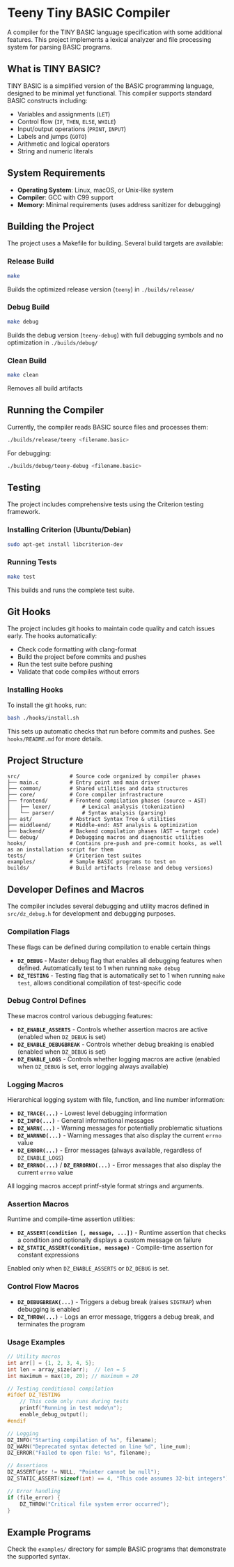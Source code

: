 # Teeny Tiny BASIC Compiler

A compiler for the TINY BASIC language specification with some additional features. This project implements a lexical analyzer and file processing system for parsing BASIC programs.

## What is TINY BASIC?

TINY BASIC is a simplified version of the BASIC programming language, designed to be minimal yet functional. This compiler supports standard BASIC constructs including:

- Variables and assignments (`LET`)
- Control flow (`IF`, `THEN`, `ELSE`, `WHILE`)
- Input/output operations (`PRINT`, `INPUT`)
- Labels and jumps (`GOTO`)
- Arithmetic and logical operators
- String and numeric literals

## System Requirements

- **Operating System**: Linux, macOS, or Unix-like system
- **Compiler**: GCC with C99 support
- **Memory**: Minimal requirements (uses address sanitizer for debugging)

## Building the Project

The project uses a Makefile for building. Several build targets are available:

### Release Build
```bash
make
```
Builds the optimized release version (`teeny`) in `./builds/release/`

### Debug Build
```bash
make debug
```
Builds the debug version (`teeny-debug`) with full debugging symbols and no optimization in `./builds/debug/`

### Clean Build
```bash
make clean
```
Removes all build artifacts

## Running the Compiler

Currently, the compiler reads BASIC source files and processes them:

```bash
./builds/release/teeny <filename.basic>
```

For debugging:
```bash
./builds/debug/teeny-debug <filename.basic>
```

## Testing

The project includes comprehensive tests using the Criterion testing framework.

### Installing Criterion (Ubuntu/Debian)
```bash
sudo apt-get install libcriterion-dev
```

### Running Tests
```bash
make test
```

This builds and runs the complete test suite.

## Git Hooks

The project includes git hooks to maintain code quality and catch issues early. The hooks automatically:

- Check code formatting with clang-format
- Build the project before commits and pushes
- Run the test suite before pushing
- Validate that code compiles without errors

### Installing Hooks

To install the git hooks, run:

```bash
bash ./hooks/install.sh
```

This sets up automatic checks that run before commits and pushes. See `hooks/README.md` for more details.

## Project Structure

```
src/                # Source code organized by compiler phases
├── main.c          # Entry point and main driver
├── common/         # Shared utilities and data structures
├── core/           # Core compiler infrastructure
├── frontend/       # Frontend compilation phases (source → AST)
│   ├── lexer/          # Lexical analysis (tokenization)
│   └── parser/         # Syntax analysis (parsing)
├── ast/            # Abstract Syntax Tree & utilities
├── middleend/      # Middle-end: AST analysis & optimization
├── backend/        # Backend compilation phases (AST → target code)
└── debug/          # Debugging macros and diagnostic utilities
hooks/              # Contains pre-push and pre-commit hooks, as well as an installation script for them
tests/              # Criterion test suites
examples/           # Sample BASIC programs to test on
builds/             # Build artifacts (release and debug versions)
```

## Developer Defines and Macros

The compiler includes several debugging and utility macros defined in `src/dz_debug.h` for development and debugging purposes.

### Compilation Flags

These flags can be defined during compilation to enable certain things

- **`DZ_DEBUG`** - Master debug flag that enables all debugging features when defined. Automatically test to 1 when running `make debug`
- **`DZ_TESTING`** - Testing flag that is automatically set to 1 when running `make test`, allows conditional compilation of test-specific code
  
### Debug Control Defines

These macros control various debugging features:

- **`DZ_ENABLE_ASSERTS`** - Controls whether assertion macros are active (enabled when `DZ_DEBUG` is set)
- **`DZ_ENABLE_DEBUGBREAK`** - Controls whether debug breaking is enabled (enabled when `DZ_DEBUG` is set)
- **`DZ_ENABLE_LOGS`** - Controls whether logging macros are active (enabled when `DZ_DEBUG` is set, error logging always available)

### Logging Macros

Hierarchical logging system with file, function, and line number information:

- **`DZ_TRACE(...)`** - Lowest level debugging information
- **`DZ_INFO(...)`** - General informational messages
- **`DZ_WARN(...)`** - Warning messages for potentially problematic situations
- **`DZ_WARNNO(...)`** - Warning messages that also display the current `errno` value
- **`DZ_ERROR(...)`** - Error messages (always available, regardless of `DZ_ENABLE_LOGS`)
- **`DZ_ERRNO(...)`** / **`DZ_ERRORNO(...)`** - Error messages that also display the current `errno` value

All logging macros accept printf-style format strings and arguments.

### Assertion Macros

Runtime and compile-time assertion utilities:

- **`DZ_ASSERT(condition [, message, ...])`** - Runtime assertion that checks a condition and optionally displays a custom message on failure
- **`DZ_STATIC_ASSERT(condition, message)`** - Compile-time assertion for constant expressions

Enabled only when `DZ_ENABLE_ASSERTS` or `DZ_DEBUG` is set.

### Control Flow Macros

- **`DZ_DEBUGBREAK(...)`** - Triggers a debug break (raises `SIGTRAP`) when debugging is enabled
- **`DZ_THROW(...)`** - Logs an error message, triggers a debug break, and terminates the program

### Usage Examples

```c
// Utility macros
int arr[] = {1, 2, 3, 4, 5};
int len = array_size(arr);  // len = 5
int maximum = max(10, 20); // maximum = 20

// Testing conditional compilation
#ifdef DZ_TESTING
    // This code only runs during tests
    printf("Running in test mode\n");
    enable_debug_output();
#endif

// Logging
DZ_INFO("Starting compilation of %s", filename);
DZ_WARN("Deprecated syntax detected on line %d", line_num);
DZ_ERROR("Failed to open file: %s", filename);

// Assertions
DZ_ASSERT(ptr != NULL, "Pointer cannot be null");
DZ_STATIC_ASSERT(sizeof(int) == 4, "This code assumes 32-bit integers");

// Error handling
if (file_error) {
    DZ_THROW("Critical file system error occurred");
}
```

## Example Programs

Check the `examples/` directory for sample BASIC programs that demonstrate the supported syntax.
